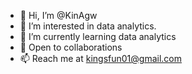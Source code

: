 - 👋 Hi, I’m @KinAgw
- 👀 I’m interested in data analytics.
- 🌱 I’m currently learning data analytics
- 💞️ Open to collaborations
- 📫 Reach me at kingsfun01@gmail.com

<!---
KinAgw/KinAgw is a ✨ special ✨ repository because its `README.md` (this file) appears on your GitHub profile.
You can click the Preview link to take a look at your changes.
--->
